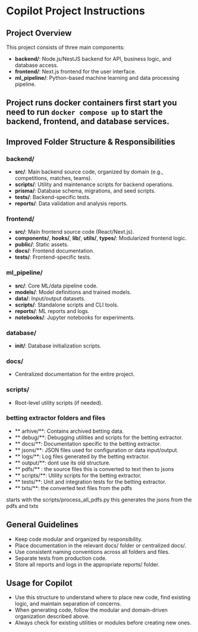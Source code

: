 # Copilot Project Instructions

## Project Overview
This project consists of three main components:
- **backend/**: Node.js/NestJS backend for API, business logic, and database access.
- **frontend/**: Next.js frontend for the user interface.
- **ml_pipeline/**: Python-based machine learning and data processing pipeline.

## Project runs docker containers first start you need to run `docker compose up` to start the backend, frontend, and database services.

## Improved Folder Structure & Responsibilities

### backend/
- **src/**: Main backend source code, organized by domain (e.g., competitions, matches, teams).
- **scripts/**: Utility and maintenance scripts for backend operations.
- **prisma/**: Database schema, migrations, and seed scripts.
- **tests/**: Backend-specific tests.
- **reports/**: Data validation and analysis reports.

### frontend/
- **src/**: Main frontend source code (React/Next.js).
- **components/**, **hooks/**, **lib/**, **utils/**, **types/**: Modularized frontend logic.
- **public/**: Static assets.
- **docs/**: Frontend documentation.
- **tests/**: Frontend-specific tests.

### ml_pipeline/
- **src/**: Core ML/data pipeline code.
- **models/**: Model definitions and trained models.
- **data/**: Input/output datasets.
- **scripts/**: Standalone scripts and CLI tools.
- **reports/**: ML reports and logs.
- **notebooks/**: Jupyter notebooks for experiments.

### database/
- **init/**: Database initialization scripts.

### docs/
- Centralized documentation for the entire project.

### scripts/
- Root-level utility scripts (if needed).

### betting extractor folders and files
- ** arhive/**: Contains archived betting data.
- ** debug/**: Debugging utilities and scripts for the betting extractor.
- ** docs/**: Documentation specific to the betting extractor.
- ** jsons/**: JSON files used for configuration or data input/output.
- ** logs/**: Log files generated by the betting extractor.
- ** output/**: dont use its old structure.
- ** pdfs/** : the source files this is converted to text then to jsons
- ** scripts/**: Utility scripts for the betting extractor.
- ** tests/**: Unit and integration tests for the betting extractor.
- ** txts/**: the converted text files from the pdfs

starts with the scripts/process_all_pdfs.py this generates the jsons from the pdfs and txts

## General Guidelines
- Keep code modular and organized by responsibility.
- Place documentation in the relevant docs/ folder or centralized docs/.
- Use consistent naming conventions across all folders and files.
- Separate tests from production code.
- Store all reports and logs in the appropriate reports/ folder.

## Usage for Copilot
- Use this structure to understand where to place new code, find existing logic, and maintain separation of concerns.
- When generating code, follow the modular and domain-driven organization described above.
- Always check for existing utilities or modules before creating new ones.